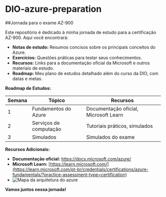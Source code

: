 # DIO-azure-preparation
##Jornada para o exame AZ-900

Este repositório é dedicado à minha jornada de estudo para a certificação AZ-900. Aqui você encontrará:

* **Notas de estudo:** Resumos concisos sobre os principais conceitos do Azure.
* **Exercícios:** Questões práticas para testar seus conhecimentos.
* **Recursos:** Links para a documentação oficial da Microsoft e outros materiais de estudo.
* **Roadmap:** Meu plano de estudos detalhado além do curso da DIO, com datas e metas.


**Roadmap de Estudos:**

| Semana | Tópico | Recursos |
|---|---|---|
| 1 | Fundamentos do Azure | Documentação oficial, Microsoft Learn |
| 2 | Serviços de computação | Tutoriais práticos, simulados |
| 3 | Simulados | Simulados do exame |

**Recursos Adicionais:**

* **Documentação oficial:** https://docs.microsoft.com/azure/
* **Microsoft Learn:** [https://learn.microsoft.com/](https://learn.microsoft.com/pt-br/credentials/certifications/azure-fundamentals/?practice-assessment-type=certification)
* ![Mapa da arquitetura do azure](https://learn.microsoft.com/en-us/azure/architecture/reference-architectures/enterprise-integration/_images/simple-enterprise-integration.png)

**Vamos juntos nessa jornada!**

